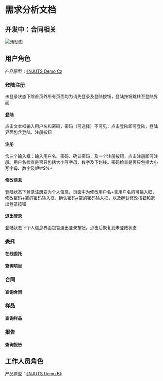 # 需求分析文档

## 开发中：合同相关

![活动图](http://www.plantuml.com/plantuml/png/SoWkIImgAStDuQfvkcxHiuxjDLnW4Qwq_A9iBgkd7REVxjxrP4V3anshdaxeU3gXnneki-3bp2N8OWg9wOcPULnMp-OlVJwd6ujCKMf1Qc89bzMJ_UkUJTa9Kr2Zx9XNabbOcXgUaLcIMlDqHzFJERjUDg-e0TgnRk6p1JkW2g7Q5SepCdDIDPxDMFzqmhAN3RDUx6_Np2pM078qy_9BGEAQo7OYcOVkvjIy50MGIhZFSUY3-UXPPyEpEPqOkejByWku781SO2020000)

## 用户角色

产品原型：[《NJUTS Demo C》](https://modao.cc/app/cw9wVplWraurp2Y0ExYIQQ)

### 登陆注册

未登录状态下除首页外所有页面均为请先登录及登陆按钮，登陆按钮跳转至登陆界面

#### 登陆

点击文本框输入用户名和密码，密码（可选择）不可见，点击登陆即可登陆，登陆界面包含登陆、注册按钮

#### 注册

含三个输入框：输入用户名、密码、确认密码，及一个注册按钮，点击注册即可注册。用户名检查是否只包括大小写字母、数字及下划线。密码检查是否只包括大小写字母、数字及!@#$%+

#### 修改信息

登陆状态下登录注册变为个人信息，页面中为修改用户名+含用户名的可输入框，修改密码+空的密码输入框，确认密码+空的密码输入框，以及确认修改按钮和退出登录按钮

#### 退出登录

登陆状态下个人信息界面包含退出登录按钮，点击后恢复到未登陆状态

### 委托

#### 在线委托

#### 查询项目

### 合同

#### 查询合同

### 样品

#### 查询样品

### 报告

#### 查询报告

## 工作人员角色

产品原型：[《NJUTS Demo B》](https://modao.cc/app/lp8r9FQtrb9z2r8QmtIObT)
